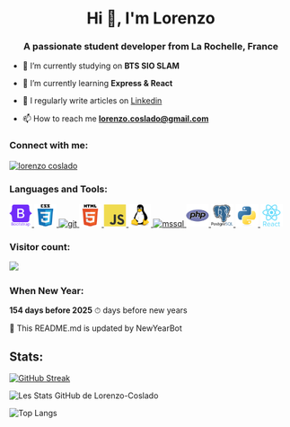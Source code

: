 <h1 align="center">Hi 👋, I'm Lorenzo</h1>
<h3 align="center">A passionate student developer from La Rochelle, France</h3>

- 🔭 I’m currently studying on **BTS SIO SLAM**

- 🌱 I’m currently learning **Express & React**

- 📝 I regularly write articles on [Linkedin](https://linkedin.com/in/lorenzo-coslado-5ab552249)

- 📫 How to reach me **lorenzo.coslado@gmail.com**

<h3 align="left">Connect with me:</h3>
<p align="left">
<a href="https://linkedin.com/in/lorenzo-coslado-5ab552249" target="blank"><img align="center" src="https://raw.githubusercontent.com/rahuldkjain/github-profile-readme-generator/master/src/images/icons/Social/linked-in-alt.svg" alt="lorenzo coslado" height="30" width="40" /></a>
</p>

<h3 align="left">Languages and Tools:</h3>
<p align="left"> <a href="https://getbootstrap.com" target="_blank" rel="noreferrer"> <img src="https://raw.githubusercontent.com/devicons/devicon/master/icons/bootstrap/bootstrap-plain-wordmark.svg" alt="bootstrap" width="40" height="40"/> </a> <a href="https://www.w3schools.com/css/" target="_blank" rel="noreferrer"> <img src="https://raw.githubusercontent.com/devicons/devicon/master/icons/css3/css3-original-wordmark.svg" alt="css3" width="40" height="40"/> </a> <a href="https://git-scm.com/" target="_blank" rel="noreferrer"> <img src="https://www.vectorlogo.zone/logos/git-scm/git-scm-icon.svg" alt="git" width="40" height="40"/> </a> <a href="https://www.w3.org/html/" target="_blank" rel="noreferrer"> <img src="https://raw.githubusercontent.com/devicons/devicon/master/icons/html5/html5-original-wordmark.svg" alt="html5" width="40" height="40"/> </a> <a href="https://developer.mozilla.org/en-US/docs/Web/JavaScript" target="_blank" rel="noreferrer"> <img src="https://raw.githubusercontent.com/devicons/devicon/master/icons/javascript/javascript-original.svg" alt="javascript" width="40" height="40"/> </a> <a href="https://www.linux.org/" target="_blank" rel="noreferrer"> <img src="https://raw.githubusercontent.com/devicons/devicon/master/icons/linux/linux-original.svg" alt="linux" width="40" height="40"/> </a> <a href="https://www.microsoft.com/en-us/sql-server" target="_blank" rel="noreferrer"> <img src="https://www.svgrepo.com/show/303229/microsoft-sql-server-logo.svg" alt="mssql" width="40" height="40"/> </a> <a href="https://www.php.net" target="_blank" rel="noreferrer"> <img src="https://raw.githubusercontent.com/devicons/devicon/master/icons/php/php-original.svg" alt="php" width="40" height="40"/> </a> <a href="https://www.postgresql.org" target="_blank" rel="noreferrer"> <img src="https://raw.githubusercontent.com/devicons/devicon/master/icons/postgresql/postgresql-original-wordmark.svg" alt="postgresql" width="40" height="40"/> </a> <a href="https://www.python.org" target="_blank" rel="noreferrer"> <img src="https://raw.githubusercontent.com/devicons/devicon/master/icons/python/python-original.svg" alt="python" width="40" height="40"/> </a> <a href="https://reactjs.org/" target="_blank" rel="noreferrer"> <img src="https://raw.githubusercontent.com/devicons/devicon/master/icons/react/react-original-wordmark.svg" alt="react" width="40" height="40"/> </a> </p>

### Visitor count:

<img src="https://profile-counter.glitch.me/Lorenzo-Coslado/count.svg" />

<h3 align="left">When New Year:</h3>

**154 days before 2025** ⏱ days before new years























































































































































































🤖 This README.md is updated by NewYearBot 

## Stats:

[![GitHub Streak](https://streak-stats.demolab.com?user=Lorenzo-Coslado&date_format=j%20M%5B%20Y%5D)](https://git.io/streak-stats)

![Les Stats GitHub de Lorenzo-Coslado](https://github-readme-stats.vercel.app/api?username=Lorenzo-Coslado)

![Top Langs](https://github-readme-stats.vercel.app/api/top-langs/?username=Lorenzo-Coslado)



